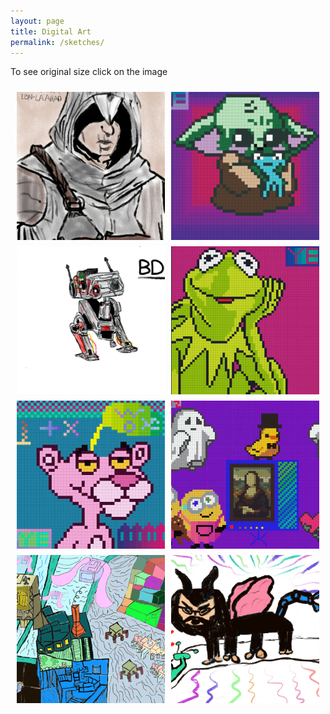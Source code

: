 ```yaml
---
layout: page
title: Digital Art
permalink: /sketches/
---
```


 To see original size click on the image

<div class="art-gallery">
    <div class="art-item"><img src="/images/sketch-library/altair.png" alt="Altair" onclick="openLightbox('/images/sketch-library/altair.png')"></div>
    <div class="art-item"><img src="/images/sketch-library/baby_yoda.jpg" alt="Baby Yoda" onclick="openLightbox('/images/sketch-library/baby_yoda.jpg')"></div>
    <div class="art-item"><img src="/images/sketch-library/bd-1.png" alt="BD-1" onclick="openLightbox('/images/sketch-library/bd-1.png')"></div>
    <div class="art-item"><img src="/images/sketch-library/muppet.jpg" alt="Muppet" onclick="openLightbox('/images/sketch-library/muppet.jpg')"></div>
    <div class="art-item"><img src="/images/sketch-library/pink_panther.jpg" alt="Pink Panther" onclick="openLightbox('/images/sketch-library/pink_panther.jpg')"></div>
    <div class="art-item"><img src="/images/sketch-library/pixel_dream.jpg" alt="Pixel Dream" onclick="openLightbox('/images/sketch-library/pixel_dream.jpg')"></div>
    <div class="art-item"><img src="/images/sketch-library/city.jpg" alt="Pixel Dream" onclick="openLightbox('/images/sketch-library/city.jpg')"></div>
    <div class="art-item"><img src="/images/sketch-library/creepy_lion.jpg" alt="Pixel Dream" onclick="openLightbox('/images/sketch-library/creepy_lion.jpg')"></div>
</div>

<!-- Lightbox Container -->
<div id="lightbox" class="lightbox" onclick="closeLightbox()">
    <span class="close">&times;</span>
    <img class="lightbox-content" id="lightbox-img">
</div>

<style>
.art-gallery {
    display: grid;
    grid-template-columns: repeat(auto-fit, minmax(200px, 1fr)); /* Increased minmax value to make images larger */
    gap: 10px;
    max-width: 100%;
    padding: 10px;
    box-sizing: border-box;
}

.art-item {
    position: relative;
    overflow: hidden;
    background-color: #000;
    display: flex;
    align-items: center;
    justify-content: center;
    padding-top: 100%; /* This creates a square container */
}

.art-item img {
    position: absolute;
    top: 0;
    left: 0;
    width: 100%;
    height: 100%;
    object-fit: cover; /* Ensures the image covers the container */
    cursor: pointer;
}

/* Lightbox styles */
.lightbox {
    display: none; /* Hidden by default */
    position: fixed;
    z-index: 1000;
    left: 0;
    top: 0;
    width: 100%;
    height: 100%;
    overflow: auto;
    background-color: rgba(0,0,0,0.9);
    justify-content: center;
    align-items: center;
}

.lightbox-content {
    max-width: 90%;
    max-height: 90%;
}

.close {
    position: absolute;
    top: 10px;
    right: 25px;
    color: #fff;
    font-size: 35px;
    font-weight: bold;
    transition: 0.3s;
}

.close:hover,
.close:focus {
    color: #bbb;
    text-decoration: none;
    cursor: pointer;
}
</style>

<script>
document.addEventListener("DOMContentLoaded", function() {
    var lightbox = document.getElementById('lightbox');
    var lightboxImg = document.getElementById('lightbox-img');

    function openLightbox(src) {
        lightbox.style.display = 'flex';  // Show the lightbox
        lightboxImg.src = src;
    }

    function closeLightbox() {
        lightbox.style.display = 'none';  // Hide the lightbox
    }

    window.openLightbox = openLightbox;
    window.closeLightbox = closeLightbox;

    // Ensure the lightbox is hidden on page load
    closeLightbox();
});
</script>

